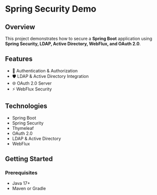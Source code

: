 # Spring Security Demo

## Overview
This project demonstrates how to secure a **Spring Boot** application using **Spring Security, LDAP, Active Directory, WebFlux, and OAuth 2.0**.

## Features
- 🔐 Authentication & Authorization  
- 🛡 LDAP & Active Directory Integration  
- 🌐 OAuth 2.0 Server  
- ⚡ WebFlux Security  

## Technologies
- Spring Boot  
- Spring Security
- Thymeleaf
- OAuth 2.0  
- LDAP & Active Directory  
- WebFlux  

## Getting Started
### Prerequisites
- Java 17+  
- Maven or Gradle  

